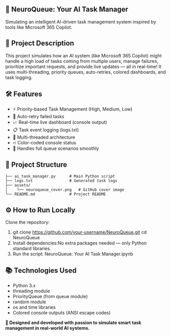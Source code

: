 ## **🧠 NeuroQueue: Your AI Task Manager**
Simulating an intelligent AI-driven task management system inspired by tools like Microsoft 365 Copilot.

## **🚀 Project Description**
This project simulates how an AI system (like Microsoft 365 Copilot) might handle a high load of tasks coming from multiple users, manage failures, prioritize important requests, and provide live updates — all in real-time!
It uses multi-threading, priority queues, auto-retries, colored dashboards, and task logging.

## **🛠️ Features**
* ⚡ Priority-based Task Management (High, Medium, Low)
* 🔄 Auto-retry failed tasks
* 📈 Real-time live dashboard (console output)
* 📋 Task event logging (logs.txt)
* 🧵 Multi-threaded architecture
* 🔥 Color-coded console status
* 🚫 Handles full queue scenarios smoothly

## **📂 Project Structure**
```NeuroQueue/
├── ai_task_manager.py      # Main Python script
├── logs.txt                # Generated task logs
├── assets/
│    └── neuroqueue_cover.png   # GitHub cover image
└── README.md               # Project README

```
## **⚙️ How to Run Locally**
Clone the repository:
1. git clone https://github.com/your-username/NeuroQueue.git
   cd NeuroQueue
2. Install dependencies:No extra packages needed — only Python standard libraries.
3. Run the script: NeuroQueue: Your AI Task Manager.ipynb

## **📚 Technologies Used**
* Python 3.x
* threading module
* PriorityQueue (from queue module)
* random module
* os and time libraries
* Colored console outputs (ANSI escape codes)



**🎨 Designed and developed with passion to simulate smart task management in real-world AI systems.**




